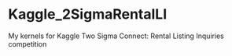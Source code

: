 # Kaggle_2SigmaRentalLI
My kernels for Kaggle Two Sigma Connect: Rental Listing Inquiries competition
